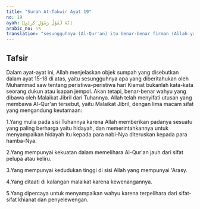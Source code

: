 ```yaml
---
title: "Surah At-Takwir Ayat 19"
no: 19
ayah: اِنَّهٗ لَقَوْلُ رَسُوْلٍ كَرِيْمٍۙ
arabic_no: ١٩
translation: "sesungguhnya (Al-Qur'an) itu benar-benar firman (Allah yang dibawa oleh) utusan yang mulia (Jibril),"
---
```


## Tafsir

Dalam ayat-ayat ini, Allah menjelaskan objek sumpah yang disebutkan dalam ayat 15-18 di atas, yaitu sesungguhnya apa yang diberitahukan oleh Muhammad saw tentang peristiwa-peristiwa hari Kiamat bukanlah kata-kata seorang dukun atau isapan jempol. Akan tetapi, benar-benar wahyu yang dibawa oleh Malaikat Jibril dari Tuhannya. Allah telah menyifati utusan yang membawa Al-Qur'an tersebut, yaitu Malaikat Jibril, dengan lima macam sifat yang mengandung keutamaan:

1.Yang mulia pada sisi Tuhannya karena Allah memberikan padanya sesuatu yang paling berharga yaitu hidayah, dan memerintahkannya untuk menyampaikan hidayah itu kepada para nabi-Nya diteruskan kepada para hamba-Nya.

2.Yang mempunyai kekuatan dalam memelihara Al-Qur'an jauh dari sifat pelupa atau keliru.

3.Yang mempunyai kedudukan tinggi di sisi Allah yang mempunyai 'Arasy.

4.Yang ditaati di kalangan malaikat karena kewenangannya.

5.Yang dipercaya untuk menyampaikan wahyu karena terpelihara dari sifat-sifat khianat dan penyelewengan.